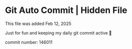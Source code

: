 # Git Auto Commit | Hidden File

This file was added Feb 12, 2025

Just for fun and keeping my daily git commit active 🤪

commit number: 146011
